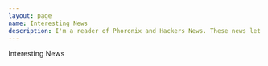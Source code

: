 ```yaml
---
layout: page
name: Interesting News
description: I'm a reader of Phoronix and Hackers News. These news let me know stages, news and issues about both software libraries and hardwares. For example, newly discovered vulnerabilities of Xorg rooted back to 1980s. Or benchmark of Raspberry Pi 5 against Pi 4.
---
```


Interesting News
